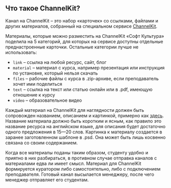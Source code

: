 ## Что такое ChannelKit?

Канал на ChannelKit – это набор «карточек» со ссылками, файлами и других материалов, собранный на специальном сервисе [ChannelKit](https://www.channelkit.com).

Материалы, которые можно разместить на ChannelKit «Софт Культура» поделила на 5 категорий, для которых на сервисе доступны отдельные преднастроенные карточки. Остальные категории лучше не использовать:

* `link` – ссылка на любой ресурс, сайт, блог
* `material` – материал с курса, например презентация или инструкция по установке, который нельзя скачать
* `files` – рабочие файлы с курса в .zip-архиве, если преподаватель хочет ими поделиться
* `text` – ссылка на текст или статью онлайн или в .pdf, имеющую отношение к курсу
* `video` –  образовательное видео

Каждый материал на ChannelKit для наглядности должен быть сопровожден названием, описанием и картинкой, примерно как [здесь](https://www.channelkit.com/softculture/grasshopper-advanced). Название материала должно быть коротким и ясным, как правило это название ресурса на английском языке, для описания будет достаточно одного предложения в 15—20 слов. Картинка к материалу создается в заранее заготовленном шаблоне в .psd. Она может быть лишь косвенно связана со своим содержанием.

Когда все материалы поданы таким образом, студенту удобно и приятно в них разбираться, в противном случае отправка каналов с материалами едва ли имеет смысл. Материал для ChannelKit формируется куратором либо самостоятельно, либо с подключением преподавателя. Готовый канал высылается менеджеру, после чего менеджер отправляет его студентам.
